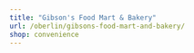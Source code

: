 ```yaml
---
title: "Gibson's Food Mart & Bakery"
url: /oberlin/gibsons-food-mart-and-bakery/
shop: convenience
---
```

